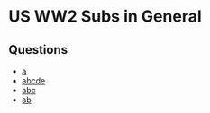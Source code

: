 # US WW2 Subs in General

## Questions

- [a](./Q-a.md)
- [abcde](./Q-abcde.md)
- [abc](./Q-abc.md)
- [ab](./Q-ab.md)

